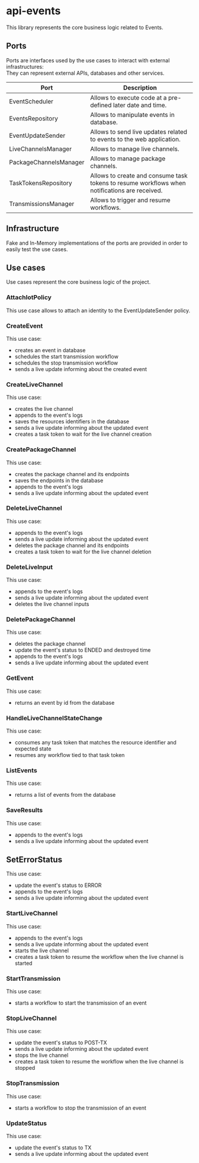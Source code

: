 # api-events

This library represents the core business logic related to Events.

## Ports

Ports are interfaces used by the use cases to interact with external infrastructures:  
They can represent external APIs, databases and other services.

| **Port**               | **Description**                                                                               |
|------------------------|-----------------------------------------------------------------------------------------------|
| EventScheduler         | Allows to execute code at a pre-defined later date and time.                                  |
| EventsRepository       | Allows to manipulate events in database.                                                      |
| EventUpdateSender      | Allows to send live updates related to events to the web application.                         |
| LiveChannelsManager    | Allows to manage live channels.                                                               |
| PackageChannelsManager | Allows to manage package channels.                                                            |
| TaskTokensRepository   | Allows to create and consume task tokens to resume workflows when notifications are received. |
| TransmissionsManager   | Allows to trigger and resume workflows.                                                       |


## Infrastructure

Fake and In-Memory implementations of the ports are provided in order to easily test the use cases.

## Use cases

Use cases represent the core business logic of the project. 

### AttachIotPolicy
This use case allows to attach an identity to the EventUpdateSender policy.

### CreateEvent
This use case:
- creates an event in database
- schedules the start transmission workflow
- schedules the stop transmission workflow
- sends a live update informing about the created event

### CreateLiveChannel
This use case:
- creates the live channel
- appends to the event's logs
- saves the resources identifiers in the database
- sends a live update informing about the updated event
- creates a task token to wait for the live channel creation

### CreatePackageChannel
This use case:
- creates the package channel and its endpoints
- saves the endpoints in the database
- appends to the event's logs
- sends a live update informing about the updated event

### DeleteLiveChannel
This use case:
- appends to the event's logs
- sends a live update informing about the updated event
- deletes the package channel and its endpoints
- creates a task token to wait for the live channel deletion

### DeleteLiveInput
This use case:
- appends to the event's logs
- sends a live update informing about the updated event
- deletes the live channel inputs

### DeletePackageChannel
This use case:
- deletes the package channel
- update the event's status to ENDED and destroyed time
- appends to the event's logs
- sends a live update informing about the updated event

### GetEvent
This use case:
- returns an event by id from the database

### HandleLiveChannelStateChange
This use case:
- consumes any task token that matches the resource identifier and expected state
- resumes any workflow tied to that task token

### ListEvents
This use case:
- returns a list of events from the database

### SaveResults
This use case:
- appends to the event's logs
- sends a live update informing about the updated event

## SetErrorStatus
This use case:
- update the event's status to ERROR
- appends to the event's logs
- sends a live update informing about the updated event

### StartLiveChannel
This use case:
- appends to the event's logs
- sends a live update informing about the updated event
- starts the live channel
- creates a task token to resume the workflow when the live channel is started

### StartTransmission
This use case:
- starts a workflow to start the transmission of an event

### StopLiveChannel
This use case:
- update the event's status to POST-TX
- sends a live update informing about the updated event
- stops the live channel
- creates a task token to resume the workflow when the live channel is stopped

### StopTransmission
This use case:
- starts a workflow to stop the transmission of an event

### UpdateStatus
This use case:
- update the event's status to TX
- sends a live update informing about the updated event
